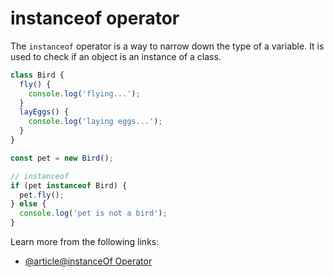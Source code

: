 # instanceof operator

The `instanceof` operator is a way to narrow down the type of a variable. It is used to check if an object is an instance of a class.

```typescript
class Bird {
  fly() {
    console.log('flying...');
  }
  layEggs() {
    console.log('laying eggs...');
  }
}

const pet = new Bird();

// instanceof
if (pet instanceof Bird) {
  pet.fly();
} else {
  console.log('pet is not a bird');
}
```

Learn more from the following links:

- [@article@instanceOf Operator](https://www.typescriptlang.org/docs/handbook/2/narrowing.html#instanceof-narrowing)
